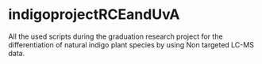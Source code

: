 # indigoprojectRCEandUvA
All the used scripts during the graduation research project for the differentiation of natural indigo plant species by using Non targeted LC-MS data.  
